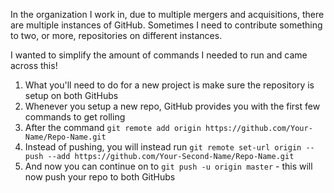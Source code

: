 In the organization I work in, due to multiple mergers and acquisitions, there are multiple instances of GitHub.
Sometimes I need to contribute something to two, or more, repositories on different instances.

I wanted to simplify the amount of commands I needed to run and came across this!

1. What you'll need to do for a new project is make sure the repository is setup on both GitHubs
1. Whenever you setup a new repo, GitHub provides you with the first few commands to get rolling
1. After the command `git remote add origin https://github.com/Your-Name/Repo-Name.git`
1. Instead of pushing, you will instead run `git remote set-url origin --push --add https://github.com/Your-Second-Name/Repo-Name.git`
1. And now you can continue on to `git push -u origin master` - this will now push your repo to both GitHubs

